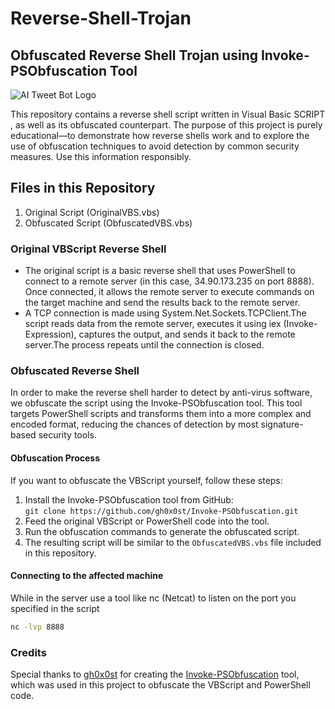 # Reverse-Shell-Trojan
##  Obfuscated Reverse Shell Trojan using Invoke-PSObfuscation Tool

![AI Tweet Bot Logo](https://simkafire.com/img/Red.png)

This repository contains a reverse shell script written in Visual Basic SCRIPT , as well as its obfuscated counterpart. The purpose of this project is purely educational—to demonstrate how reverse shells work and to explore the use of obfuscation techniques to avoid detection by common security measures. Use this information responsibly.

## Files in this Repository
   1. Original Script (OriginalVBS.vbs)
   2. Obfuscated Script (ObfuscatedVBS.vbs)

### Original VBScript Reverse Shell
  - The original script is a basic reverse shell that uses PowerShell to connect to a remote server (in this case, 34.90.173.235 on port 8888). 
    Once connected, it allows the remote server to execute commands on the target machine and send the results back to the remote server. 
  - A TCP connection is made using System.Net.Sockets.TCPClient.The script reads data from the remote server, executes it using iex (Invoke- 
    Expression), captures the output, and sends it back to the remote server.The process repeats until the connection is closed.
    
### Obfuscated Reverse Shell
  In order to make the reverse shell harder to detect by anti-virus software, we obfuscate the script using the Invoke-PSObfuscation tool. This 
  tool targets PowerShell scripts and transforms them into a more complex and encoded format, reducing the chances of detection by most 
  signature-based security tools.

#### Obfuscation Process
If you want to obfuscate the VBScript yourself, follow these steps:

1. Install the Invoke-PSObfuscation tool from GitHub:  
   `git clone https://github.com/gh0x0st/Invoke-PSObfuscation.git`
2. Feed the original VBScript or PowerShell code into the tool.
3. Run the obfuscation commands to generate the obfuscated script.
4. The resulting script will be similar to the `ObfuscatedVBS.vbs` file included in this repository.

#### Connecting to the affected machine
While in the server use a tool like nc (Netcat) to listen on the port you specified in the script

```bash
nc -lvp 8888
```

### Credits
Special thanks to [gh0x0st](https://github.com/gh0x0st) for creating the [Invoke-PSObfuscation](https://github.com/gh0x0st/Invoke-PSObfuscation) tool, which was used in this project to obfuscate the VBScript and PowerShell code.
   




  
